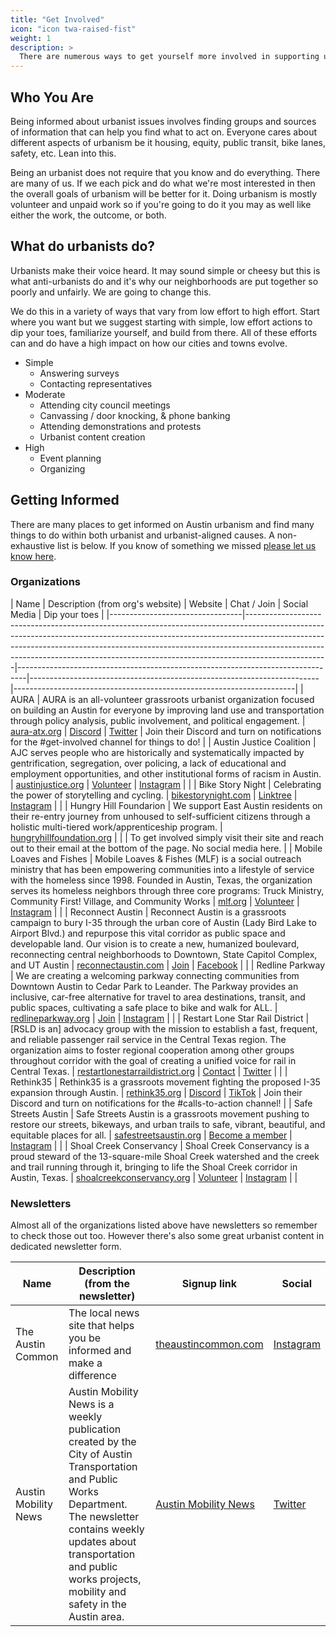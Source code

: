 ```yaml
---
title: "Get Involved"
icon: "icon twa-raised-fist"
weight: 1
description: >
  There are numerous ways to get yourself more involved in supporting urbanist causes. The first steps of which are knowing who you are, what you care about, and getting informed.
---
```

## Who You Are

Being informed about urbanist issues involves finding groups and sources of information that can help you find what to act on. Everyone cares about different aspects of urbanism be it housing, equity, public transit, bike lanes, safety, etc. Lean into this.

Being an urbanist does not require that you know and do everything. There are many of us. If we each pick and do what we're most interested in then the overall goals of urbanism will be better for it. Doing urbanism is mostly volunteer and unpaid work so if you're going to do it you may as well like either the work, the outcome, or both.

## What do urbanists do?

Urbanists make their voice heard. It may sound simple or cheesy but this is what anti-urbanists do and it's why our neighborhoods are put together so poorly and unfairly. We are going to change this.

We do this in a variety of ways that vary from low effort to high effort. Start where you want but we suggest starting with simple, low effort actions to dip your toes, familiarize yourself, and build from there. All of these efforts can and do have a high impact on how our cities and towns evolve.

- Simple
  - Answering surveys
  - Contacting representatives
- Moderate
  - Attending city council meetings
  - Canvassing / door knocking, & phone banking
  - Attending demonstrations and protests
  - Urbanist content creation
- High
  - Event planning
  - Organizing

## Getting Informed

There are many places to get informed on Austin urbanism and find many things to do within both urbanist and urbanist-aligned causes. A non-exhaustive list is below. If you know of something we missed [please let us know here](https://github.com/zeezephyr/urbanism-guide/discussions/23#discussion-5695516).

### Organizations

| Name                            | Description (from org's website)                                                                                                                                                                                                                                                                                                           | Website                                                                        | Chat / Join                                                            | Social Media                                                         | Dip your toes                                                                                |
|---------------------------------|--------------------------------------------------------------------------------------------------------------------------------------------------------------------------------------------------------------------------------------------------------------------------------------------------------------------------------------------|--------------------------------------------------------------------------------|------------------------------------------------------------------------|----------------------------------------------------------------------|
| AURA                            | AURA is an all-volunteer grassroots urbanist organization focused on building an Austin for everyone by improving land use and transportation through policy analysis, public involvement, and political engagement.                                                                                                                       | [aura-atx.org](https://aura-atx.org)                                           | [Discord](https://discord.gg/eQqxMV5KMq)                               | [Twitter](https://twitter.com/AURAatx)                               | Join their Discord and turn on notifications for the #get-involved channel for things to do! |
| Austin Justice Coalition        | AJC serves people who are historically and systematically impacted by gentrification, segregation, over policing, a lack of educational and employment opportunities, and other institutional forms of racism in Austin.                                                                                                                   | [austinjustice.org](https://austinjustice.org/)                                | [Volunteer](https://austinjustice.org/volunteer-with-us-2/)            | [Instagram](https://www.instagram.com/austinjusticecoalition/)       |                                                                                              |
| Bike Story Night                | Celebrating the power of storytelling and cycling.                                                                                                                                                                                                                                                                                         | [bikestorynight.com](https://www.bikestorynight.com/)                          | [Linktree](https://linktr.ee/BikeStoryNight)                           | [Instagram](https://www.instagram.com/bikestorynight/)               |                                                                                              |
| Hungry Hill Foundarion | We support East Austin residents on their re-entry journey from unhoused to self-sufficient citizens through a holistic multi-tiered work/apprenticeship program. | [hungryhillfoundation.org](https://hungryhillfoundation.org/) | | | To get involved simply visit their site and reach out to their email at the bottom of the page. No social media here. |
| Mobile Loaves and Fishes        | Mobile Loaves & Fishes (MLF) is a social outreach ministry that has been empowering communities into a lifestyle of service with the homeless since 1998. Founded in Austin, Texas, the organization serves its homeless neighbors through three core programs: Truck Ministry, Community First! Village, and Community Works              | [mlf.org](https://mlf.org/)                                                    | [Volunteer](https://mlf.org/volunteer/)                                | [Instagram](https://www.instagram.com/mobileloaves/)                 |                                                                                              |
| Reconnect Austin                | Reconnect Austin is a grassroots campaign to bury I-35 through the urban core of Austin (Lady Bird Lake to Airport Blvd.) and repurpose this vital corridor as public space and developable land. Our vision is to create a new, humanized boulevard, reconnecting central neighborhoods to Downtown, State Capitol Complex, and UT Austin | [reconnectaustin.com](https://reconnectaustin.com/)                            | [Join](https://reconnectaustin.com/join-us/)                           | [Facebook](https://reconnectaustin.com/join-us/?share=facebook&nb=1) |                                                                                              |
| Redline Parkway                 | We are creating a welcoming parkway connecting communities from Downtown Austin to Cedar Park to Leander. The Parkway provides an inclusive, car-free alternative for travel to area destinations, transit, and public spaces, cultivating a safe place to bike and walk for ALL.                                                          | [redlineparkway.org](https://www.redlineparkway.org/)                          | [Join](https://www.redlineparkway.org/join)                            | [Instagram](https://www.instagram.com/redlineparkway/)               |                                                                                              |
| Restart Lone Star Rail District | [RSLD is an] advocacy group with the  mission to establish a fast, frequent, and reliable passenger rail  service in the Central Texas region. The organization aims to foster  regional cooperation among other groups throughout corridor with the  goal of creating a unified voice for rail in Central Texas.                          | [restartlonestarraildistrict.org](https://www.restartlonestarraildistrict.org) | [Contact](https://www.restartlonestarraildistrict.org/contact)         | [Twitter](https://twitter.com/RestartLSRD)                           |                                                                                      |
| Rethink35                       | Rethink35 is a grassroots movement fighting the proposed I-35 expansion through Austin.                                                                                                                                                                                                                                                    | [rethink35.org](https://rethink35.org/)                                        | [Discord](https://discord.com/invite/pTvvSgUwFf)                       | [TikTok](https://www.tiktok.com/@rethink35_atx)                      | Join their Discord and turn on notifications for the #calls-to-action channel!               |
| Safe Streets Austin | Safe Streets Austin is a grassroots movement pushing to restore our streets, bikeways, and urban trails to safe, vibrant, beautiful, and equitable places for all. | [safestreetsaustin.org](https://www.safestreetsaustin.org/) | [Become a member](https://www.safestreetsaustin.org/become-a-member) | [Instagram](https://www.instagram.com/safestreetsaustin/) | |
| Shoal Creek Conservancy         | Shoal Creek Conservancy is a proud steward of the 13-square-mile Shoal Creek watershed and the creek and trail running through it, bringing to life the Shoal Creek corridor in Austin, Texas.                                                                                                                                             | [shoalcreekconservancy.org](https://shoalcreekconservancy.org)                 | [Volunteer](https://shoalcreekconservancy.org/get-involved/volunteer/) | [Instagram](https://www.instagram.com/shoalcreekconservancy/)        |                                                                                              |

### Newsletters

Almost all of the organizations listed above have newsletters so remember to check those out too. However there's also some great urbanist content in dedicated newsletter form.

| Name                 | Description (from the newsletter)                                                                                                                                                                                                                     | Signup link                                                                                                         | Social                                                    |
| -------------------- | ----------------------------------------------------------------------------------------------------------------------------------------------------------------------------------------------------------------------------------------------------- | ------------------------------------------------------------------------------------------------------------------- | --------------------------------------------------------- |
| The Austin Common    | The local news site that helps you be informed and make a difference                                                                                                                                                                                  | [theaustincommon.com](https://theaustincommon.com/subscribe/)                                                       | [Instagram](https://www.instagram.com/the_austin_common/) |
| Austin Mobility News | Austin Mobility News is a weekly publication created by the City of Austin Transportation and Public Works Department. The newsletter contains weekly updates about transportation and public works projects, mobility and safety in the Austin area. | [Austin Mobility News](https://austintexas.us3.list-manage.com/subscribe?u=da7c8480d321984a479109412&id=4273909b8d) | [Twitter](https://twitter.com/austintexasgov)             |
